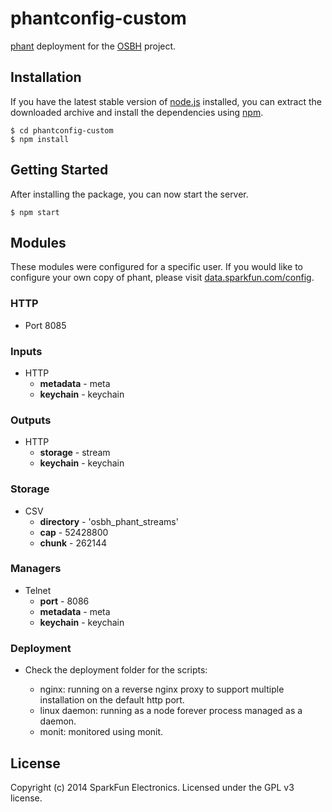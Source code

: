 # phantconfig-custom

[phant](http://phant.io) deployment for the [OSBH](http://www.opensourcebeehives.net) project.

## Installation
If you have the latest stable version of [node.js](http://nodejs.org) installed, you can extract the downloaded
archive and install the dependencies using [npm](http://npmjs.org).

    $ cd phantconfig-custom
    $ npm install

## Getting Started
After installing the package, you can now start the server.

    $ npm start


## Modules
These modules were configured for a specific user. If you would like to configure your own copy of phant,
please visit [data.sparkfun.com/config](https://data.sparkfun.com/config).


### HTTP
* Port 8085


### Inputs

* HTTP
  * **metadata** - meta
  * **keychain** - keychain


### Outputs

* HTTP
  * **storage** - stream
  * **keychain** - keychain


### Storage

* CSV
  * **directory** - 'osbh_phant_streams'
  * **cap** - 52428800
  * **chunk** - 262144


### Managers

* Telnet
  * **port** - 8086
  * **metadata** - meta
  * **keychain** - keychain

### Deployment

* Check the deployment folder for the scripts:

  * nginx: running on a reverse nginx proxy to support multiple installation on the default http port.
  * linux daemon: running as a node forever process managed as a daemon.
  * monit: monitored using monit.


## License
Copyright (c) 2014 SparkFun Electronics. Licensed under the GPL v3 license.

